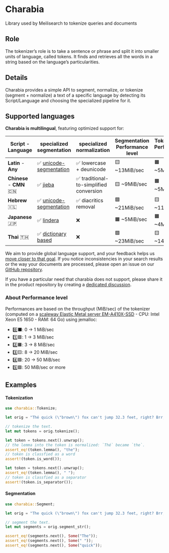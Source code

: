 # Charabia
Library used by Meilisearch to tokenize queries and documents

## Role

The tokenizer’s role is to take a sentence or phrase and split it into smaller units of language, called tokens. It finds and retrieves all the words in a string based on the language’s particularities.

## Details

Charabia provides a simple API to segment, normalize, or tokenize (segment + normalize) a text of a specific language by detecting its Script/Language and choosing the specialized pipeline for it.

## Supported languages

**Charabia is multilingual**, featuring optimized support for:


|  Script - Language  |                           specialized segmentation                            | specialized normalization | Segmentation Performance level | Tokenization Performance level |
|---------------------|-------------------------------------------------------------------------------|---------------------------|-------------------|---|
| **Latin** - **Any** | ✅ [unicode-segmentation](https://github.com/unicode-rs/unicode-segmentation) | ✅ lowercase + deunicode            | 🟨 ~13MiB/sec    | 🟧 ~5MiB/sec    |
| **Chinese** - **CMN** 🇨🇳 | ✅ [jieba](https://github.com/messense/jieba-rs) | ✅ traditional-to-simplified conversion | 🟨 ~9MiB/sec    | 🟧 ~5MiB/sec    |
| **Hebrew** 🇮🇱 | ✅ [unicode-segmentation](https://github.com/unicode-rs/unicode-segmentation) | ✅ diacritics removal  | 🟩 ~21MiB/sec    | 🟨 ~11MiB/sec    |
| **Japanese** 🇯🇵 | ✅ [lindera](https://github.com/lindera-morphology/lindera) | ❌ | 🟧 ~5MiB/sec    | 🟧 ~4MiB/sec    |
| **Thai** 🇹🇭 | ✅ [dictionary based](https://github.com/PyThaiNLP/nlpo3) | ❌ | 🟩 ~23MiB/sec    | 🟨 ~14MiB/sec    |

We aim to provide global language support, and your feedback helps us [move closer to that goal](https://docs.meilisearch.com/learn/advanced/language.html#improving-our-language-support). If you notice inconsistencies in your search results or the way your documents are processed, please open an issue on our [GitHub repository](https://github.com/meilisearch/charabia/issues/new/choose).

If you have a particular need that charabia does not support, please share it in the product repository by creating a [dedicated discussion](https://github.com/meilisearch/product/discussions?discussions_q=label%3Aproduct%3Acore%3Atokenizer).

### About Performance level

Performances are based on the throughput (MiB/sec) of the tokenizer (computed on a [scaleway Elastic Metal server EM-A410X-SSD](https://www.scaleway.com/en/pricing/) - CPU: Intel Xeon E5 1650 - RAM: 64 Go) using jemalloc:
- 0️⃣⬛️:  0  ->  1  MiB/sec
- 1️⃣🟥:  1  ->  3  MiB/sec
- 2️⃣🟧:  3  ->  8  MiB/sec
- 3️⃣🟨:  8  -> 20  MiB/sec
- 4️⃣🟩: 20  -> 50  MiB/sec
- 5️⃣🟪: 50 MiB/sec or more

## Examples

#### Tokenization

```rust
use charabia::Tokenize;

let orig = "Thé quick (\"brown\") fox can't jump 32.3 feet, right? Brr, it's 29.3°F!";

// tokenize the text.
let mut tokens = orig.tokenize();

let token = tokens.next().unwrap();
// the lemma into the token is normalized: `Thé` became `the`.
assert_eq!(token.lemma(), "the");
// token is classfied as a word
assert!(token.is_word());

let token = tokens.next().unwrap();
assert_eq!(token.lemma(), " ");
// token is classfied as a separator
assert!(token.is_separator());
```

#### Segmentation

```rust
use charabia::Segment;

let orig = "The quick (\"brown\") fox can't jump 32.3 feet, right? Brr, it's 29.3°F!";

// segment the text.
let mut segments = orig.segment_str();

assert_eq!(segments.next(), Some("The"));
assert_eq!(segments.next(), Some(" "));
assert_eq!(segments.next(), Some("quick"));
```
